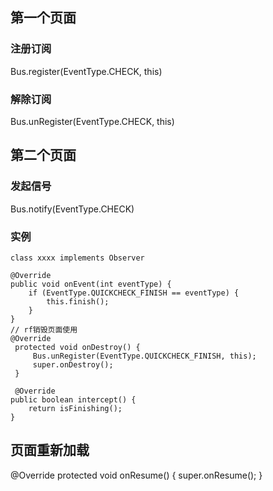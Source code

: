 
## 第一个页面
### 注册订阅
Bus.register(EventType.CHECK, this)
### 解除订阅
Bus.unRegister(EventType.CHECK, this)

## 第二个页面
### 发起信号
Bus.notify(EventType.CHECK)

### 实例
```
class xxxx implements Observer

@Override
public void onEvent(int eventType) {
    if (EventType.QUICKCHECK_FINISH == eventType) {
        this.finish();
    }
}
// rf销毁页面使用
@Override
 protected void onDestroy() {
     Bus.unRegister(EventType.QUICKCHECK_FINISH, this);
     super.onDestroy();
 }

 @Override
public boolean intercept() {
    return isFinishing();
}

```


## 页面重新加载
@Override
protected void onResume() {
super.onResume();
}
